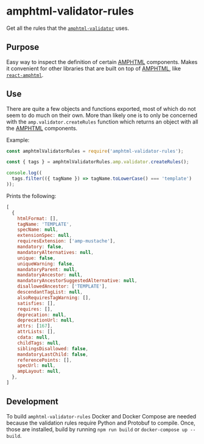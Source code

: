 # amphtml-validator-rules

Get all the rules that the [`amphtml-validator`][amphtml-validator] uses.

[amphtml-validator]: https://www.npmjs.com/package/amphtml-validator

## Purpose

Easy way to inspect the definition of certain [AMPHTML][amphtml] components.
Makes it convenient for other libraries that are built on top of
[AMPHTML][amphtml], like [`react-amphtml`][react-amphtml].

[amphtml]: https://github.com/ampproject/amphtml
[react-amphtml]: https://github.com/dfrankland/react-amphtml

## Use

There are quite a few objects and functions exported, most of which do not seem
to do much on their own. More than likely one is to only be concerned with the
`amp.validator.createRules` function which returns an object with all the
[AMPHTML][amphtml] components.

Example:

```js
const amphtmlValidatorRules = require('amphtml-validator-rules');

const { tags } = amphtmlValidatorRules.amp.validator.createRules();

console.log((
  tags.filter(({ tagName }) => tagName.toLowerCase() === 'template')
));
```

Prints the following:
```js
[
  {
    htmlFormat: [],
    tagName: 'TEMPLATE',
    specName: null,
    extensionSpec: null,
    requiresExtension: ['amp-mustache'],
    mandatory: false,
    mandatoryAlternatives: null,
    unique: false,
    uniqueWarning: false,
    mandatoryParent: null,
    mandatoryAncestor: null,
    mandatoryAncestorSuggestedAlternative: null,
    disallowedAncestor: ['TEMPLATE'],
    descendantTagList: null,
    alsoRequiresTagWarning: [],
    satisfies: [],
    requires: [],
    deprecation: null,
    deprecationUrl: null,
    attrs: [167],
    attrLists: [],
    cdata: null,
    childTags: null,
    siblingsDisallowed: false,
    mandatoryLastChild: false,
    referencePoints: [],
    specUrl: null,
    ampLayout: null,
  },
]
```

## Development

To build `amphtml-validator-rules` Docker and Docker Compose are needed because
the validation rules require Python and Protobuf to compile. Once, those are
installed, build by running `npm run build` or `docker-compose up --build`.
